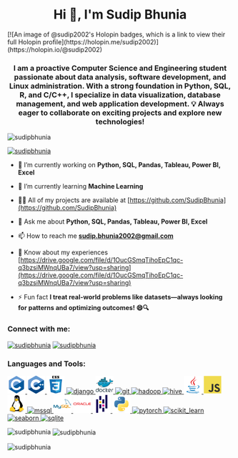 <h1 align="center">Hi 👋, I'm Sudip Bhunia</h1>
[![An image of @sudip2002's Holopin badges, which is a link to view their full Holopin profile](https://holopin.me/sudip2002)](https://holopin.io/@sudip2002)

<h3 align="center">I am a proactive Computer Science and Engineering student passionate about data analysis, software development, and Linux administration. With a strong foundation in Python, SQL, R, and C/C++, I specialize in data visualization, database management, and web application development. 💡 Always eager to collaborate on exciting projects and explore new technologies!</h3>

<p align="left"> <img src="https://komarev.com/ghpvc/?username=sudipbhunia&label=Profile%20views&color=0e75b6&style=flat" alt="sudipbhunia" /> </p>

<p align="left"> <a href="https://github.com/ryo-ma/github-profile-trophy"><img src="https://github-profile-trophy.vercel.app/?username=sudipbhunia" alt="sudipbhunia" /></a> </p>

- 🔭 I’m currently working on **Python, SQL, Pandas, Tableau, Power BI, Excel**

- 🌱 I’m currently learning **Machine Learning**

- 👨‍💻 All of my projects are available at [https://github.com/SudipBhunia](https://github.com/SudipBhunia)

- 💬 Ask me about **Python, SQL, Pandas, Tableau, Power BI, Excel**

- 📫 How to reach me **sudip.bhunia2002@gmail.com**

- 📄 Know about my experiences [https://drive.google.com/file/d/1OucGSmqTihoEpC1qc-q3bzsiMWnqUBa7/view?usp=sharing](https://drive.google.com/file/d/1OucGSmqTihoEpC1qc-q3bzsiMWnqUBa7/view?usp=sharing)

- ⚡ Fun fact **I treat real-world problems like datasets—always looking for patterns and optimizing outcomes! 😄🔍**

<h3 align="left">Connect with me:</h3>
<p align="left">
<a href="https://linkedin.com/in/sudipbhunia" target="blank"><img align="center" src="https://raw.githubusercontent.com/rahuldkjain/github-profile-readme-generator/master/src/images/icons/Social/linked-in-alt.svg" alt="sudipbhunia" height="30" width="40" /></a>
<a href="https://www.leetcode.com/sudipbhunia" target="blank"><img align="center" src="https://raw.githubusercontent.com/rahuldkjain/github-profile-readme-generator/master/src/images/icons/Social/leet-code.svg" alt="sudipbhunia" height="30" width="40" /></a>
</p>

<h3 align="left">Languages and Tools:</h3>
<p align="left"> <a href="https://www.cprogramming.com/" target="_blank" rel="noreferrer"> <img src="https://raw.githubusercontent.com/devicons/devicon/master/icons/c/c-original.svg" alt="c" width="40" height="40"/> </a> <a href="https://www.w3schools.com/cpp/" target="_blank" rel="noreferrer"> <img src="https://raw.githubusercontent.com/devicons/devicon/master/icons/cplusplus/cplusplus-original.svg" alt="cplusplus" width="40" height="40"/> </a> <a href="https://www.w3schools.com/css/" target="_blank" rel="noreferrer"> <img src="https://raw.githubusercontent.com/devicons/devicon/master/icons/css3/css3-original-wordmark.svg" alt="css3" width="40" height="40"/> </a> <a href="https://www.djangoproject.com/" target="_blank" rel="noreferrer"> <img src="https://cdn.worldvectorlogo.com/logos/django.svg" alt="django" width="40" height="40"/> </a> <a href="https://www.docker.com/" target="_blank" rel="noreferrer"> <img src="https://raw.githubusercontent.com/devicons/devicon/master/icons/docker/docker-original-wordmark.svg" alt="docker" width="40" height="40"/> </a> <a href="https://git-scm.com/" target="_blank" rel="noreferrer"> <img src="https://www.vectorlogo.zone/logos/git-scm/git-scm-icon.svg" alt="git" width="40" height="40"/> </a> <a href="https://hadoop.apache.org/" target="_blank" rel="noreferrer"> <img src="https://www.vectorlogo.zone/logos/apache_hadoop/apache_hadoop-icon.svg" alt="hadoop" width="40" height="40"/> </a> <a href="https://hive.apache.org/" target="_blank" rel="noreferrer"> <img src="https://www.vectorlogo.zone/logos/apache_hive/apache_hive-icon.svg" alt="hive" width="40" height="40"/> </a> <a href="https://www.java.com" target="_blank" rel="noreferrer"> <img src="https://raw.githubusercontent.com/devicons/devicon/master/icons/java/java-original.svg" alt="java" width="40" height="40"/> </a> <a href="https://developer.mozilla.org/en-US/docs/Web/JavaScript" target="_blank" rel="noreferrer"> <img src="https://raw.githubusercontent.com/devicons/devicon/master/icons/javascript/javascript-original.svg" alt="javascript" width="40" height="40"/> </a> <a href="https://www.linux.org/" target="_blank" rel="noreferrer"> <img src="https://raw.githubusercontent.com/devicons/devicon/master/icons/linux/linux-original.svg" alt="linux" width="40" height="40"/> </a> <a href="https://www.microsoft.com/en-us/sql-server" target="_blank" rel="noreferrer"> <img src="https://www.svgrepo.com/show/303229/microsoft-sql-server-logo.svg" alt="mssql" width="40" height="40"/> </a> <a href="https://www.mysql.com/" target="_blank" rel="noreferrer"> <img src="https://raw.githubusercontent.com/devicons/devicon/master/icons/mysql/mysql-original-wordmark.svg" alt="mysql" width="40" height="40"/> </a> <a href="https://www.oracle.com/" target="_blank" rel="noreferrer"> <img src="https://raw.githubusercontent.com/devicons/devicon/master/icons/oracle/oracle-original.svg" alt="oracle" width="40" height="40"/> </a> <a href="https://pandas.pydata.org/" target="_blank" rel="noreferrer"> <img src="https://raw.githubusercontent.com/devicons/devicon/2ae2a900d2f041da66e950e4d48052658d850630/icons/pandas/pandas-original.svg" alt="pandas" width="40" height="40"/> </a> <a href="https://www.python.org" target="_blank" rel="noreferrer"> <img src="https://raw.githubusercontent.com/devicons/devicon/master/icons/python/python-original.svg" alt="python" width="40" height="40"/> </a> <a href="https://pytorch.org/" target="_blank" rel="noreferrer"> <img src="https://www.vectorlogo.zone/logos/pytorch/pytorch-icon.svg" alt="pytorch" width="40" height="40"/> </a> <a href="https://scikit-learn.org/" target="_blank" rel="noreferrer"> <img src="https://upload.wikimedia.org/wikipedia/commons/0/05/Scikit_learn_logo_small.svg" alt="scikit_learn" width="40" height="40"/> </a> <a href="https://seaborn.pydata.org/" target="_blank" rel="noreferrer"> <img src="https://seaborn.pydata.org/_images/logo-mark-lightbg.svg" alt="seaborn" width="40" height="40"/> </a> <a href="https://www.sqlite.org/" target="_blank" rel="noreferrer"> <img src="https://www.vectorlogo.zone/logos/sqlite/sqlite-icon.svg" alt="sqlite" width="40" height="40"/> </a> </p>

<p><img align="left" src="https://github-readme-stats.vercel.app/api/top-langs?username=sudipbhunia&show_icons=true&locale=en&layout=compact" alt="sudipbhunia" /></p>

<p>&nbsp;<img align="center" src="https://github-readme-stats.vercel.app/api?username=sudipbhunia&show_icons=true&locale=en" alt="sudipbhunia" /></p>

<p><img align="center" src="https://github-readme-streak-stats.herokuapp.com/?user=sudipbhunia&" alt="sudipbhunia" /></p>

